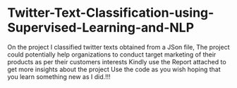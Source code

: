 # Twitter-Text-Classification-using-Supervised-Learning-and-NLP
On the project I classified twitter texts obtained from a JSon file, The project could potentially help organizations to conduct target marketing of their products as per their customers interests
Kindly use the Report attached to get more insights about the project
Use the code as you wish hoping that you learn something new as I did.!!!
